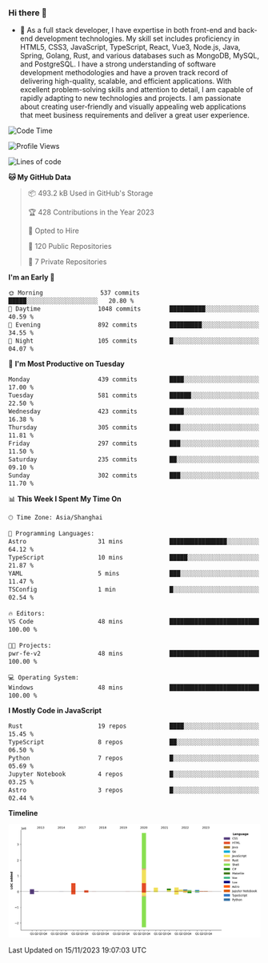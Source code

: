 ### Hi there 👋

- 🌱 As a full stack developer, I have expertise in both front-end and back-end development technologies. My skill set includes proficiency in HTML5, CSS3, JavaScript, TypeScript, React, Vue3, Node.js, Java, Spring, Golang, Rust, and various databases such as MongoDB, MySQL, and PostgreSQL. I have a strong understanding of software development methodologies and have a proven track record of delivering high-quality, scalable, and efficient applications. With excellent problem-solving skills and attention to detail, I am capable of rapidly adapting to new technologies and projects. I am passionate about creating user-friendly and visually appealing web applications that meet business requirements and deliver a great user experience.

<!--START_SECTION:waka-->
![Code Time](http://img.shields.io/badge/Code%20Time-1%2C158%20hrs%2058%20mins-blue)

![Profile Views](http://img.shields.io/badge/Profile%20Views-0-blue)

![Lines of code](https://img.shields.io/badge/From%20Hello%20World%20I%27ve%20Written-5.7%20million%20lines%20of%20code-blue)

**🐱 My GitHub Data** 

> 📦 493.2 kB Used in GitHub's Storage 
 > 
> 🏆 428 Contributions in the Year 2023
 > 
> 💼 Opted to Hire
 > 
> 📜 120 Public Repositories 
 > 
> 🔑 7 Private Repositories 
 > 
**I'm an Early 🐤** 

```text
🌞 Morning                537 commits         █████░░░░░░░░░░░░░░░░░░░░   20.80 % 
🌆 Daytime                1048 commits        ██████████░░░░░░░░░░░░░░░   40.59 % 
🌃 Evening                892 commits         █████████░░░░░░░░░░░░░░░░   34.55 % 
🌙 Night                  105 commits         █░░░░░░░░░░░░░░░░░░░░░░░░   04.07 % 
```
📅 **I'm Most Productive on Tuesday** 

```text
Monday                   439 commits         ████░░░░░░░░░░░░░░░░░░░░░   17.00 % 
Tuesday                  581 commits         ██████░░░░░░░░░░░░░░░░░░░   22.50 % 
Wednesday                423 commits         ████░░░░░░░░░░░░░░░░░░░░░   16.38 % 
Thursday                 305 commits         ███░░░░░░░░░░░░░░░░░░░░░░   11.81 % 
Friday                   297 commits         ███░░░░░░░░░░░░░░░░░░░░░░   11.50 % 
Saturday                 235 commits         ██░░░░░░░░░░░░░░░░░░░░░░░   09.10 % 
Sunday                   302 commits         ███░░░░░░░░░░░░░░░░░░░░░░   11.70 % 
```


📊 **This Week I Spent My Time On** 

```text
🕑︎ Time Zone: Asia/Shanghai

💬 Programming Languages: 
Astro                    31 mins             ████████████████░░░░░░░░░   64.12 % 
TypeScript               10 mins             █████░░░░░░░░░░░░░░░░░░░░   21.87 % 
YAML                     5 mins              ███░░░░░░░░░░░░░░░░░░░░░░   11.47 % 
TSConfig                 1 min               █░░░░░░░░░░░░░░░░░░░░░░░░   02.54 % 

🔥 Editors: 
VS Code                  48 mins             █████████████████████████   100.00 % 

🐱‍💻 Projects: 
pwr-fe-v2                48 mins             █████████████████████████   100.00 % 

💻 Operating System: 
Windows                  48 mins             █████████████████████████   100.00 % 
```

**I Mostly Code in JavaScript** 

```text
Rust                     19 repos            ████░░░░░░░░░░░░░░░░░░░░░   15.45 % 
TypeScript               8 repos             ██░░░░░░░░░░░░░░░░░░░░░░░   06.50 % 
Python                   7 repos             █░░░░░░░░░░░░░░░░░░░░░░░░   05.69 % 
Jupyter Notebook         4 repos             █░░░░░░░░░░░░░░░░░░░░░░░░   03.25 % 
Astro                    3 repos             █░░░░░░░░░░░░░░░░░░░░░░░░   02.44 % 
```



**Timeline**

![Lines of Code chart](https://raw.githubusercontent.com/elton/elton/main/assets/bar_graph.png)


 Last Updated on 15/11/2023 19:07:03 UTC
<!--END_SECTION:waka-->

<!--
**elton/elton** is a ✨ _special_ ✨ repository because its `README.md` (this file) appears on your GitHub profile.

Here are some ideas to get you started:

- 🔭 I’m currently working on ...
- 🌱 I’m currently learning ...
- 👯 I’m looking to collaborate on ...
- 🤔 I’m looking for help with ...
- 💬 Ask me about ...
- 📫 How to reach me: ...
- 😄 Pronouns: ...
- ⚡ Fun fact: ...
-->

